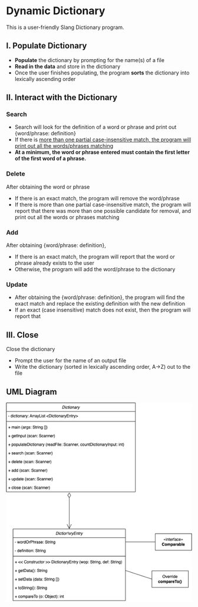 # Dynamic Dictionary
This is a user-friendly Slang Dictionary program. 
## I. Populate Dictionary
- **Populate** the dictionary by prompting for the name(s) of a file
- **Read in the data** and store in the dictionary
- Once the user finishes populating, the program **sorts** the dictionary into lexically ascending order
## II. Interact with the Dictionary
### Search
- Search will look for the definition of a word or phrase and print out {word/phrase: definition}
- If there is <ins>more than one <ins/> partial case-insensitive match, the program will print out all the words/phrases matching
- **At a minimum, the word or phrase entered must contain the first letter of the first word of a phrase.**
### Delete
After obtaining the word or phrase
  - If there is an exact match, the program will remove the word/phrase
  - If there is more than one partial case-insensitive match, the program will report that there was more than one possible candidate for removal, and print out all the words or phrases matching

### Add
After obtaining {word/phrase: definition},
  - If there is an exact match, the program will report that the word or phrase already exists to the user
  - Otherwise, the program will add the word/phrase to the dictionary
### Update
- After obtaining the {word/phrase: definition}, the program will find the exact match and replace the existing definition with the new definition
- If an exact (case insensitive) match does not exist, then the program will report that
## III. Close
Close the dictionary
- Prompt the user for the name of an output file
- Write the dictionary (sorted in lexically ascending order, A→Z) out to the file
## UML Diagram
![UML](UML.png)
